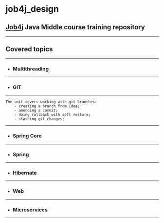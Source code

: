 # job4j_design

## **[Job4j](https://job4j.ru/)** Java Middle course training repository
___
## Covered topics
___
- ### Multithreading
---
- ### GIT
---
    The unit covers working with git branches:
        - creating a branch from Idea;
        - amending a commit;
        - doing rollback with soft restore;
        - stashing git changes;
---
- ### Spring Core
---
- ### Spring
---
- ### Hibernate
---
- ### Web
---
- ### Microservices
___ 
